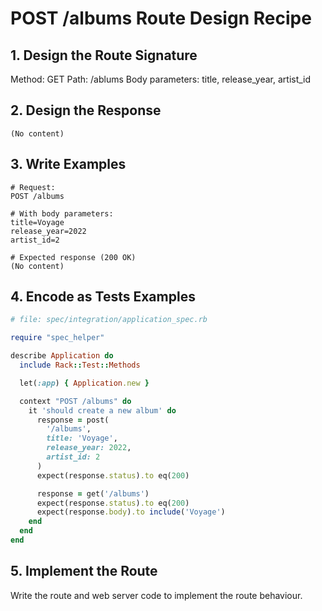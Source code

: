 # POST /albums Route Design Recipe

## 1. Design the Route Signature

Method: GET
Path: /ablums
Body parameters: title, release_year, artist_id

## 2. Design the Response

```
(No content)
```

## 3. Write Examples

```
# Request:
POST /albums

# With body parameters:
title=Voyage
release_year=2022
artist_id=2

# Expected response (200 OK)
(No content)
```

## 4. Encode as Tests Examples

```ruby
# file: spec/integration/application_spec.rb

require "spec_helper"

describe Application do
  include Rack::Test::Methods

  let(:app) { Application.new }

  context "POST /albums" do
    it 'should create a new album' do
      response = post(
        '/albums',
        title: 'Voyage',
        release_year: 2022,
        artist_id: 2
      )
      expect(response.status).to eq(200)

      response = get('/albums')
      expect(response.status).to eq(200)
      expect(response.body).to include('Voyage')
    end
  end
end
```

## 5. Implement the Route

Write the route and web server code to implement the route behaviour.